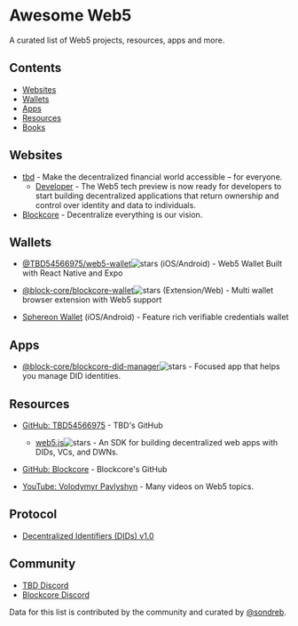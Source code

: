 # Awesome Web5
A curated list of Web5 projects, resources, apps and more.

## Contents

- [Websites](#websites)
- [Wallets](#wallets)
- [Apps](#apps)
- [Resources](#resources)
- [Books](#books)

## Websites

- [tbd](https://www.tbd.website/) - Make the decentralized financial world accessible – for everyone.
	- [Developer](https://developer.tbd.website/) - The Web5 tech preview is now ready for developers to start building decentralized applications that return ownership and control over identity and data to individuals.
- [Blockcore](https://www.blockcore.net) - Decentralize everything is our vision.

## Wallets

- [@TBD54566975/web5-wallet](https://github.com/TBD54566975/web5-wallet)![stars](https://img.shields.io/github/stars/TBD54566975/web5-wallet.svg?style=social) (iOS/Android) - Web5 Wallet Built with React Native and Expo

- [@block-core/blockcore-wallet](https://github.com/block-core/blockcore-wallet)![stars](https://img.shields.io/github/stars/block-core/blockcore-wallet.svg?style=social) (Extension/Web) - Multi wallet browser extension with Web5 support

- [Sphereon Wallet](https://sphereon.com/sphereon-products/sphereon-wallet/)  (iOS/Android) - Feature rich verifiable credentials wallet



## Apps

- [@block-core/blockcore-did-manager](https://github.com/block-core/blockcore-did-manager)![stars](https://img.shields.io/github/stars/block-core/blockcore-did-manager.svg?style=social) - Focused app that helps you manage DID identities.

## Resources

- [GitHub: TBD54566975](https://github.com/TBD54566975/) - TBD's GitHub
    - [web5.js](https://github.com/TBD54566975/web5-js)![stars](https://img.shields.io/github/stars/TBD54566975/web5-js.svg?style=social) - An SDK for building decentralized web apps with DIDs, VCs, and DWNs.

- [GitHub: Blockcore](https://github.com/block-core/) - Blockcore's GitHub

- [YouTube: Volodymyr Pavlyshyn](https://www.youtube.com/@VolodymyrPavlyshyn) - Many videos on Web5 topics.

## Protocol

- [Decentralized Identifiers (DIDs) v1.0](https://www.w3.org/TR/did-core/)

## Community

- [TBD Discord](https://developer.tbd.website/img/discord-icon.svg)
- [Blockcore Discord](https://www.blockcore.net/discord)

Data for this list is contributed by the community and curated by [@sondreb](https://sondreb.com).